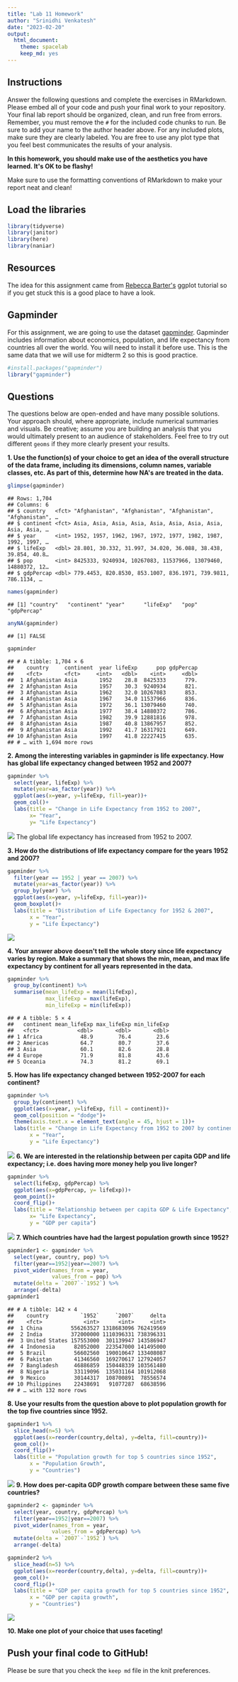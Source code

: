 ```yaml
---
title: "Lab 11 Homework"
author: "Srinidhi Venkatesh"
date: "2023-02-20"
output:
  html_document: 
    theme: spacelab
    keep_md: yes
---
```




## Instructions
Answer the following questions and complete the exercises in RMarkdown. Please embed all of your code and push your final work to your repository. Your final lab report should be organized, clean, and run free from errors. Remember, you must remove the `#` for the included code chunks to run. Be sure to add your name to the author header above. For any included plots, make sure they are clearly labeled. You are free to use any plot type that you feel best communicates the results of your analysis.  

**In this homework, you should make use of the aesthetics you have learned. It's OK to be flashy!**

Make sure to use the formatting conventions of RMarkdown to make your report neat and clean!  

## Load the libraries

```r
library(tidyverse)
library(janitor)
library(here)
library(naniar)
```

## Resources
The idea for this assignment came from [Rebecca Barter's](http://www.rebeccabarter.com/blog/2017-11-17-ggplot2_tutorial/) ggplot tutorial so if you get stuck this is a good place to have a look.  

## Gapminder
For this assignment, we are going to use the dataset [gapminder](https://cran.r-project.org/web/packages/gapminder/index.html). Gapminder includes information about economics, population, and life expectancy from countries all over the world. You will need to install it before use. This is the same data that we will use for midterm 2 so this is good practice.

```r
#install.packages("gapminder")
library("gapminder")
```

## Questions
The questions below are open-ended and have many possible solutions. Your approach should, where appropriate, include numerical summaries and visuals. Be creative; assume you are building an analysis that you would ultimately present to an audience of stakeholders. Feel free to try out different `geoms` if they more clearly present your results.  

**1. Use the function(s) of your choice to get an idea of the overall structure of the data frame, including its dimensions, column names, variable classes, etc. As part of this, determine how NA's are treated in the data.**  

```r
glimpse(gapminder)
```

```
## Rows: 1,704
## Columns: 6
## $ country   <fct> "Afghanistan", "Afghanistan", "Afghanistan", "Afghanistan", …
## $ continent <fct> Asia, Asia, Asia, Asia, Asia, Asia, Asia, Asia, Asia, Asia, …
## $ year      <int> 1952, 1957, 1962, 1967, 1972, 1977, 1982, 1987, 1992, 1997, …
## $ lifeExp   <dbl> 28.801, 30.332, 31.997, 34.020, 36.088, 38.438, 39.854, 40.8…
## $ pop       <int> 8425333, 9240934, 10267083, 11537966, 13079460, 14880372, 12…
## $ gdpPercap <dbl> 779.4453, 820.8530, 853.1007, 836.1971, 739.9811, 786.1134, …
```

```r
names(gapminder)
```

```
## [1] "country"   "continent" "year"      "lifeExp"   "pop"       "gdpPercap"
```

```r
anyNA(gapminder)
```

```
## [1] FALSE
```

```r
gapminder
```

```
## # A tibble: 1,704 × 6
##    country     continent  year lifeExp      pop gdpPercap
##    <fct>       <fct>     <int>   <dbl>    <int>     <dbl>
##  1 Afghanistan Asia       1952    28.8  8425333      779.
##  2 Afghanistan Asia       1957    30.3  9240934      821.
##  3 Afghanistan Asia       1962    32.0 10267083      853.
##  4 Afghanistan Asia       1967    34.0 11537966      836.
##  5 Afghanistan Asia       1972    36.1 13079460      740.
##  6 Afghanistan Asia       1977    38.4 14880372      786.
##  7 Afghanistan Asia       1982    39.9 12881816      978.
##  8 Afghanistan Asia       1987    40.8 13867957      852.
##  9 Afghanistan Asia       1992    41.7 16317921      649.
## 10 Afghanistan Asia       1997    41.8 22227415      635.
## # … with 1,694 more rows
```

**2. Among the interesting variables in gapminder is life expectancy. How has global life expectancy changed between 1952 and 2007?**

```r
gapminder %>% 
  select(year, lifeExp) %>% 
  mutate(year=as_factor(year)) %>% 
  ggplot(aes(x=year, y=lifeExp, fill=year))+
  geom_col()+
  labs(title = "Change in Life Expectancy from 1952 to 2007",
       x= "Year",
       y= "Life Expectancy")
```

![](lab11_hw_files/figure-html/unnamed-chunk-4-1.png)<!-- -->
The global life expectancy has increased from 1952 to 2007.

**3. How do the distributions of life expectancy compare for the years 1952 and 2007?**

```r
gapminder %>% 
  filter(year == 1952 | year == 2007) %>% 
  mutate(year=as_factor(year)) %>% 
  group_by(year) %>% 
  ggplot(aes(x=year, y=lifeExp, fill=year))+
  geom_boxplot()+
  labs(title = "Distribution of Life Expectancy for 1952 & 2007",
       x = "Year",
       y = "Life Expectancy")
```

![](lab11_hw_files/figure-html/unnamed-chunk-5-1.png)<!-- -->

**4. Your answer above doesn't tell the whole story since life expectancy varies by region. Make a summary that shows the min, mean, and max life expectancy by continent for all years represented in the data.**

```r
gapminder %>% 
  group_by(continent) %>% 
  summarise(mean_lifeExp = mean(lifeExp),
            max_lifeExp = max(lifeExp),
            min_lifeExp = min(lifeExp))
```

```
## # A tibble: 5 × 4
##   continent mean_lifeExp max_lifeExp min_lifeExp
##   <fct>            <dbl>       <dbl>       <dbl>
## 1 Africa            48.9        76.4        23.6
## 2 Americas          64.7        80.7        37.6
## 3 Asia              60.1        82.6        28.8
## 4 Europe            71.9        81.8        43.6
## 5 Oceania           74.3        81.2        69.1
```
**5. How has life expectancy changed between 1952-2007 for each continent?**

```r
gapminder %>% 
  group_by(continent) %>% 
  ggplot(aes(x=year, y=lifeExp, fill = continent))+
  geom_col(position = "dodge")+
  theme(axis.text.x = element_text(angle = 45, hjust = 1))+
  labs(title = "Change in Life Expectancy from 1952 to 2007 by continent",
       x = "Year",
       y = "Life Expectancy")
```

![](lab11_hw_files/figure-html/unnamed-chunk-7-1.png)<!-- -->
**6. We are interested in the relationship between per capita GDP and life expectancy; i.e. does having more money help you live longer?**

```r
gapminder %>% 
  select(lifeExp, gdpPercap) %>% 
  ggplot(aes(x=gdpPercap, y= lifeExp))+
  geom_point()+
  coord_flip()+
  labs(title = "Relationship between per capita GDP & Life Expectancy",
       x= "Life Expectancy",
       y = "GDP per capita")
```

![](lab11_hw_files/figure-html/unnamed-chunk-8-1.png)<!-- -->
**7. Which countries have had the largest population growth since 1952?**

```r
gapminder1 <- gapminder %>% 
  select(year, country, pop) %>% 
  filter(year==1952|year==2007) %>% 
  pivot_wider(names_from = year,
              values_from = pop) %>% 
  mutate(delta = `2007`-`1952`) %>% 
  arrange(-delta)
gapminder1
```

```
## # A tibble: 142 × 4
##    country          `1952`     `2007`     delta
##    <fct>             <int>      <int>     <int>
##  1 China         556263527 1318683096 762419569
##  2 India         372000000 1110396331 738396331
##  3 United States 157553000  301139947 143586947
##  4 Indonesia      82052000  223547000 141495000
##  5 Brazil         56602560  190010647 133408087
##  6 Pakistan       41346560  169270617 127924057
##  7 Bangladesh     46886859  150448339 103561480
##  8 Nigeria        33119096  135031164 101912068
##  9 Mexico         30144317  108700891  78556574
## 10 Philippines    22438691   91077287  68638596
## # … with 132 more rows
```

**8. Use your results from the question above to plot population growth for the top five countries since 1952.**

```r
gapminder1 %>% 
  slice_head(n=5) %>% 
  ggplot(aes(x=reorder(country,delta), y=delta, fill=country))+
  geom_col()+
  coord_flip()+
  labs(title = "Population growth for top 5 countries since 1952",
       x = "Population Growth",
       y = "Countries")
```

![](lab11_hw_files/figure-html/unnamed-chunk-10-1.png)<!-- -->
**9. How does per-capita GDP growth compare between these same five countries?**

```r
gapminder2 <- gapminder %>% 
  select(year, country, gdpPercap) %>% 
  filter(year==1952|year==2007) %>% 
  pivot_wider(names_from = year,
              values_from = gdpPercap) %>% 
  mutate(delta = `2007`-`1952`) %>% 
  arrange(-delta)
```

```r
gapminder2 %>% 
  slice_head(n=5) %>% 
  ggplot(aes(x=reorder(country,delta), y=delta, fill=country))+
  geom_col()+
  coord_flip()+
  labs(title = "GDP per capita growth for top 5 countries since 1952",
       x = "GDP per capita growth",
       y = "Countries")
```

![](lab11_hw_files/figure-html/unnamed-chunk-12-1.png)<!-- -->

**10. Make one plot of your choice that uses faceting!**



## Push your final code to GitHub!
Please be sure that you check the `keep md` file in the knit preferences. 
